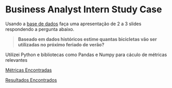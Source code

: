 
# Business Analyst Intern Study Case

Usando a [base de dados](https://drive.google.com/file/d/1LTaWDwGDXALBUSqhjdWdOpnh827j2aas/view?usp=sharing) faça uma apresentação de 2 a 3 slides respondendo a pergunta abaixo. 

> **Baseado em dados históricos estime quantas bicicletas vão ser utilizadas no próximo feriado de verão?**
>

Utilizei Python e bibliotecas como Pandas e Numpy para cáculo de métricas relevantes

[Métricas Encontradas](https://imgur.com/a/an4nSzt)

[Resultados Encontrados](https://imgur.com/a/k2TLtVg)
